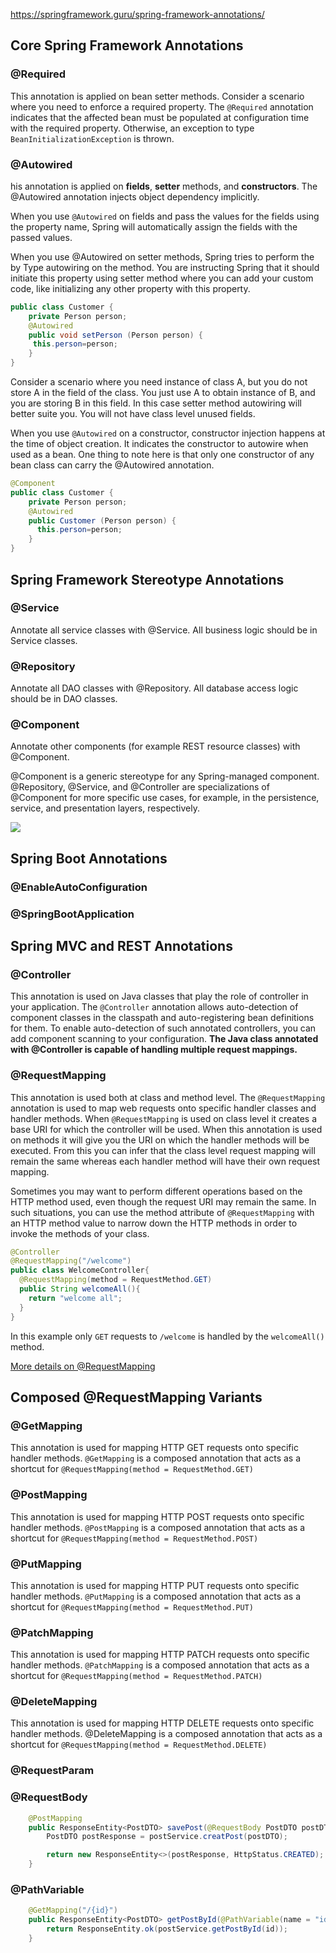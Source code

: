 https://springframework.guru/spring-framework-annotations/

## Core Spring Framework Annotations

### @Required

This annotation is applied on bean setter methods. 
Consider a scenario where you need to enforce a required property. 
The `@Required` annotation indicates that the affected bean must be populated 
at configuration time with the required property. 
Otherwise, an exception to type `BeanInitializationException` is thrown.

### @Autowired

his annotation is applied on **fields**, **setter** methods, and **constructors**. The @Autowired annotation injects object dependency implicitly.

When you use `@Autowired` on fields and pass the values for the fields using the property name, 
Spring will automatically assign the fields with the passed values.

When you use @Autowired on setter methods, Spring tries to perform the by 
Type autowiring on the method. You are instructing Spring that it should 
initiate this property using setter method where you can add your custom code, 
like initializing any other property with this property.

```java
public class Customer {                                                                                         
    private Person person;
    @Autowired                                                                                                      
    public void setPerson (Person person) {
     this.person=person;
    }
}
```

Consider a scenario where you need instance of class A, but you do not 
store A in the field of the class. You just use A to obtain instance of B, 
and you are storing B in this field. In this case setter method autowiring 
will better suite you. You will not have class level unused fields.

When you use `@Autowired` on a constructor, constructor injection happens at 
the time of object creation. It indicates the constructor to autowire when 
used as a bean. One thing to note here is that only one constructor of any 
bean class can carry the @Autowired annotation.

```java
@Component
public class Customer {
    private Person person;
    @Autowired
    public Customer (Person person) {          
      this.person=person;
    }
}
```

## Spring Framework Stereotype Annotations

### @Service

Annotate all service classes with @Service. All  business logic should be in Service classes.

### @Repository

Annotate all DAO classes with @Repository. All database access logic should be in DAO classes.

### @Component

Annotate other components (for example REST resource classes) with @Component.

@Component is a generic stereotype for any Spring-managed component.
@Repository, @Service, and @Controller are specializations of @Component for more specific use cases,
for example, in the persistence, service, and presentation layers, respectively.

![](https://www.techferry.com/articles/images/SpringComponentAnnotations.jpg)

## Spring Boot Annotations

### @EnableAutoConfiguration

### @SpringBootApplication

## Spring MVC and REST Annotations

### @Controller

This annotation is used on Java classes that play the role of controller 
in your application. The `@Controller` annotation allows auto-detection of 
component classes in the classpath and auto-registering bean definitions for 
them. To enable auto-detection of such annotated controllers, 
you can add component scanning to your configuration. 
**The Java class annotated with @Controller is capable of handling multiple 
request mappings.**

### @RequestMapping

This annotation is used both at class and method level. 
The `@RequestMapping` annotation is used to map web requests onto specific 
handler classes and handler methods. When `@RequestMapping` is used on class 
level it creates a base URI for which the controller will be used. When 
this annotation is used on methods it will give you the URI on which the 
handler methods will be executed. From this you can infer that the class 
level request mapping will remain the same whereas each handler method will 
have their own request mapping.

Sometimes you may want to perform different operations based on the HTTP method used, 
even though the request URI may remain the same. In such situations, 
you can use the method attribute of `@RequestMapping` with an HTTP method 
value to narrow down the HTTP methods in order to invoke the methods of 
your class.

```java
@Controller
@RequestMapping("/welcome")
public class WelcomeController{
  @RequestMapping(method = RequestMethod.GET)
  public String welcomeAll(){
    return "welcome all";
  }  
}
```

In this example only `GET` requests to `/welcome` is handled by the `welcomeAll()` method.

[More details on @RequestMapping](https://springframework.guru/spring-requestmapping-annotation/)

## Composed @RequestMapping Variants

### @GetMapping

This annotation is used for mapping HTTP GET requests onto specific 
handler methods. `@GetMapping` is a composed annotation that acts as a 
shortcut for `@RequestMapping(method = RequestMethod.GET)`

### @PostMapping

This annotation is used for mapping HTTP POST requests onto specific handler methods. 
`@PostMapping` is a composed annotation that acts as a shortcut for 
`@RequestMapping(method = RequestMethod.POST)`

### @PutMapping

This annotation is used for mapping HTTP PUT requests onto specific handler 
methods. `@PutMapping` is a composed annotation that acts as a shortcut for 
`@RequestMapping(method = RequestMethod.PUT)`

### @PatchMapping

This annotation is used for mapping HTTP PATCH requests onto specific 
handler methods. `@PatchMapping` is a composed annotation that acts as a 
shortcut for `@RequestMapping(method = RequestMethod.PATCH)`

### @DeleteMapping

This annotation is used for mapping HTTP DELETE requests onto specific 
handler methods. @DeleteMapping is a composed annotation that acts as a 
shortcut for `@RequestMapping(method = RequestMethod.DELETE)`

### @RequestParam

### @RequestBody
```java
    @PostMapping
    public ResponseEntity<PostDTO> savePost(@RequestBody PostDTO postDTO){
        PostDTO postResponse = postService.creatPost(postDTO);

        return new ResponseEntity<>(postResponse, HttpStatus.CREATED);
    }
```

### @PathVariable
```java
    @GetMapping("/{id}")
    public ResponseEntity<PostDTO> getPostById(@PathVariable(name = "id") long id) {
        return ResponseEntity.ok(postService.getPostById(id));
    }
```

